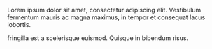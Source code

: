 Lorem ipsum dolor sit amet, consectetur adipiscing elit. Vestibulum fermentum mauris ac magna maximus, in tempor
et consequat lacus lobortis.

fringilla est a scelerisque euismod. Quisque in bibendum risus.